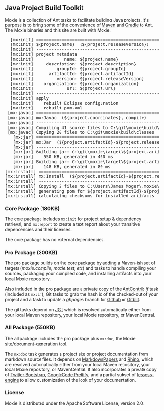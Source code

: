 ## Java Project Build Toolkit

Moxie is a collection of [Ant](http://ant.apache.org) tasks to facilitate building Java projects.  It's purpose is to bring some of the convenience of [Maven](http://maven.apache.org) and [Gradle](http://www.gradle.org) to Ant.  
The Moxie binaries and this site are built with Moxie.

<div class="row">
<div class="span7">
<pre>
  [mx:init] =========================================================
  [mx:init] ${project.name}  (${project.releaseVersion})
  [mx:init] ---------------------------------------------------------
  [mx:init] project metadata
  [mx:init]            name: ${project.name}
  [mx:init]     description: ${project.description}
  [mx:init]         groupId: ${project.groupId}
  [mx:init]      artifactId: ${project.artifactId}
  [mx:init]         version: ${project.releaseVersion}
  [mx:init]    organization: ${project.organization}
  [mx:init]             url: ${project.url}
  [mx:init] ---------------------------------------------------------
  [mx:init] apply
  [mx:init]    rebuilt Eclipse configuration
  [mx:init]    rebuilt pom.xml
 [mx:javac] =========================================================
 [mx:javac] mx:Javac  (${project.coordinates}, compile)
 [mx:javac] ---------------------------------------------------------
 [mx:javac] Compiling 41 source files to C:\git\moxie\build\classes
 [mx:javac] Copying 20 files to C:\git\moxie\build\classes
   [mx:jar] =========================================================
   [mx:jar] mx:Jar  (${project.artifactId}-${project.releaseVersion})
   [mx:jar] ---------------------------------------------------------
   [mx:jar] Building jar: C:\git\moxie\target\${project.artifactId}-${project.releaseVersion}.jar
   [mx:jar]    550 KB, generated in 460 ms
   [mx:jar] Building jar: C:\git\moxie\target\${project.artifactId}-${project.releaseVersion}-sources.jar
   [mx:jar]    148 KB, generated in 80 ms
[mx:install] =========================================================
[mx:install] mx:Install  (${project.artifactId}-${project.releaseVersion})
[mx:install] ---------------------------------------------------------
[mx:install] Copying 2 files to C:\Users\James Moger\.moxie\local\${project.groupId}\${project.artifactId}\${project.releaseVersion}
[mx:install] generating pom for ${project.artifactId}-${project.releaseVersion}
[mx:install] calculating checksums for installed artifacts
</pre>
</div>

<div class="span5">
<h3>Core Package (180KB)</h3>

The core package includes <code>mx:init</code> for project setup & dependency retrieval, and <code>mx:report</code> to create a text report about your transitive dependencies and their licenses.
<br/><br/>
The core package has no external dependencies.

<h3>Pro Package (300KB)</h3>

The pro package builds on the core package by adding a Maven-ish set of targets (<i>moxie.compile, moxie.test, etc</i>) and tasks to handle compiling your sources, packaging your compiled code, and installing artifacts into your local Moxie repository.
<br/><br/>
Also included in the pro package are a private copy of the [AntContrib](http://ant-contrib.sourceforge.net) <i>if</i> task (included as <code>mx:if</code>), Git tasks to grab the hash id of the checked-out of your project and a task to update a <i>ghpages</i> branch for <a href="http://www.github.com">Github</a> or <a href="http://gitblit.com">Gitblit</a>.
<br/><br/>
The git tasks depend on <a href="http://eclipse.org/jgit">JGit</a> which is resolved automatically either from your local Maven repository, your local Moxie repository, or MavenCentral.

<h3>All Package (550KB)</h3>

The all package includes the pro package plus <code>mx:doc</code>, the Moxie site/document-generation tool.
<br/><br/>
The <code>mx:doc</code> task generates a project site or project documentation from markdown source files.  It depends on <a href="http://markdown.tautua.org">MarkdownPapers</a> and <a href="http://www.mozilla.org/rhino">Rhino</a>, which are resolved automatically either from your local Maven repository, your local Moxie repository, or MavenCentral.  It also incorporates a private copy of <a href="http://twitter.github.com/bootstrap">Twitter Bootstrap</a>, <a href="https://code.google.com/p/google-code-prettify">GoogleCode Prettify</a>, and a partial subset of <a href="http://www.asual.com/lesscss">lesscss-engine</a> to allow customization of the look of your documentation. 

<h3>License</h3>

Moxie is distributed under the Apache Software License, version 2.0.

</div>
</div>
